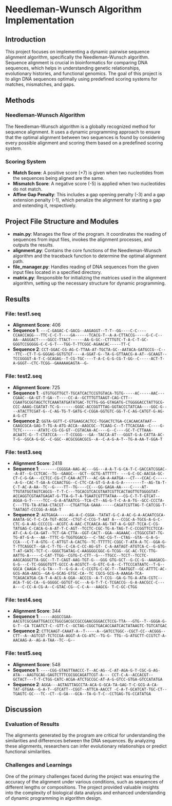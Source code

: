 # Needleman-Wunsch Algorithm Implementation

## Introduction

This project focuses on implementing a dynamic pairwise sequence alignment algorithm, specifically the Needleman-Wunsch algorithm. Sequence alignment is crucial in bioinformatics for comparing DNA sequences, which helps in understanding genetic relationships, evolutionary histories, and functional genomics. The goal of this project is to align DNA sequences optimally using predefined scoring systems for matches, mismatches, and gaps.

## Methods

### Needleman-Wunsch Algorithm

The Needleman-Wunsch algorithm is a globally recognized method for sequence alignment. It uses a dynamic programming approach to ensure that the optimal alignment between two sequences is found by considering every possible alignment and scoring them based on a predefined scoring system.

### Scoring System

- **Match Score**: A positive score (+7) is given when two nucleotides from the sequences being aligned are the same.
- **Mismatch Score**: A negative score (-5) is applied when two nucleotides do not match.
- **Affine Gap Penalty**: This includes a gap opening penalty (-3) and a gap extension penalty (-1), which penalize the alignment for starting a gap and extending it, respectively.

## Project File Structure and Modules

- **main.py**: Manages the flow of the program. It coordinates the reading of sequences from input files, invokes the alignment processes, and outputs the results.
- **alignment.py**: Contains the core functions of the Needleman-Wunsch algorithm and the traceback function to determine the optimal alignment path.
- **file_manager.py**: Handles reading of DNA sequences from the given input files located in a specified directory.
- **matrix.py**: Responsible for initializing the matrices used in the alignment algorithm, setting up the necessary structure for dynamic programming.

## Results

### File: test1.seq

- **Alignment Score**: 406
- **Sequence 1**: `---C-GAGAC-C-GACG--AAGAGGT--T-T--GG----C-C----CCAACCAGG---TTC-C-C-T----GA------TCACG-T--A-A-CTTACCG-----G-C-C--AA--AAGGACT----GGCC-TTACT------AA-G-GC--CTTTGTC-T-A-C-T-GC-GGGTCCGGGGG-C-C-G-T---TGG-T-TTCGGC-AGAACAC-----TT-C`
- **Sequence 2**: `CCT-GGAC-CG-AG-C-TTAA-AT-TGCTA-GC--AATACA-GATGCCG--C---TTC--CT-T-G-GGGAG-GGTGTGT----A-GGAT-G--TA-G-GTTAACG-A-AT--GCAAGT--TCCGGGGT-A-T-C-GCAGAG--T-CG-TGC----T-A-C-G-G-CG-T-GG--C-----ACT-T-A-GGGT--CTC-TCGG--GAAAAAGAGTA--G-`

### File: test2.seq

- **Alignment Score**: 725
- **Sequence 1**: `-GTGTGGTTGCT-TGCATCACTCCGTGTACA-TGTG-----AC-----AAC---CGAAC--GA-GT-T-GA--T----CC-A--GCTTTGTTAAGT-CAG-CTT--CGAATGCGGTAGCTCTCAAATATGATATGAC-TCTTG-GG-GTAGATG-CTGGGGACCTATTGCG-CCC-AAAG-CGATAT-TC-G-------GGGC-ACCGGTTTAG-GGTACCCTATCAA----GGC-G----ATACTTCGAT-G--C-AG-TG-T-GATG-C-CGGA-GGTGTC-GG-T-C-AG-CATGT-G-AG-A-G-CT`
- **Sequence 2**: `GGTA-GGTT-C-GTGAAGCACTCC-TGGACTCTGA-CCACAACATAAT--CAAGCGCA-GAG-T-TG-A-ATG-ACCA--AAGCGC--TCAAG-C--T-TTCACGAA--C----G-TCTC-------ATATC-CG-CG-GT--CGTACAA-AC----G--C----GC-T-CTTAAA-ACAATC-G--T-CTATCCA----T-CCGGG---GA--TACCA-AT---GGGT-G-A-CATTA-AC-T-G--GGCA-G-GC--C-GGC--ACGCGGACGCG--A--C-A-G-A-T--TG-A-AA-T-GGA-T`

### File: test3.seq

- **Alignment Score**: 2418
- **Sequence 1**: `-------CGGGGA-AAG-AC---GG---A-A-T-G-CA-T-C-GACCATCGGAC--A-AT--G-CCTCAC--TG--GAAGC---GCT--GCTG-ATTTTT- ---G-C-GC-AACGA-GC-CT-C-G-GA---CCTCC-CG-CT-CAA-ACTT---AC-GA-A-AATGA---CT---CCAC-C------A-G--CAC-T-GA-A-CCAACTGG--C-CTC-CA-GT-G-A-A-G-A--------T--AG-TA-T-C-T-AC-A-AA--TC--G----TT--TG----CC---GG-GAGA-AA----C----AT-TTGTATGGTAGTCAGCG--T-T-C---TGCACGTCACGTAATCGTTCACTAGTTGTGGGGTAT-ACCAGGTCGTAATGAGAT-G-TTA-G-T-A-TGAATCGTTTATAA---CG-C-T-T-GTCAT--AGGA-G-T-----TCC--G-A-ATAATCG--TCA-CT--AG-G-T-C-A-A-TG--GCC-CCCTA-C---TTG-TA-ATAA-CTACGT---CTGATTGA-GAAA------CAGATCGTTAG-T-CATCGG-T-TAATAGT-CCCGG-A-AGA-T`
- **Sequence 2**: `AGTGAGA-----AG-A-C-CGGA--TATAT-G-C-A-AC-G-A-ACAATCGCA-AAATA-GC-T-C-CA-TGT-ACGC--CTGT-C-CCG-T-AAT A---CCGC-A-TGCG-A-G-C-CTC-G-A-AG-CCCCCG--ACGTC-A-AAC-CTCAACA-AG-TAT-A-G-GGT-TCCA-C-CG-TATGAG-C-CACA-G-A-AT-T-C-AGT--TCCTC-CGC-TG-A-TAG-T-C-CCGGTTCCTCCA-AT-C-A-G-CA-GAT--TCT-GA-CTTA--GGT-CACT--GGA--AGAAAC--CTGGCGTAT-TG-TG-AT-G-A---AA--TTTC-G-TGGTGGACG---C-TAC-CG-T--CTAG--GTA--G-A-G-CCA---C-T-A-GTG--C-ATTGT-A-CACTG--TC-TTTTTC-CGGC-T-ATA-A-TC--GGA-G-T-TTCAGGCT--GA-C-T-TG--C-CA-C-CC-AG-GT- C-A-AATAGT-ATGTCA-C--G-GTG-T-AT-GATC-TCT-C--GGGCTGATAG-C-AAGGGGCGGC-G-TCGG--GC-AC-TCC-TTG-AATTG-A-----C-CAT-TTGG--CGTG-C-CTT--G---TTGCC--TCCT--TCCTC-AAGCAGGGTTA-GGC--T-T-CAGT-AAG-TGT-G---GGG GTG-GCT--G-CC-G--AAAGACG-G-G---C-TC-GGGGTGTT-GCCC-A-ACGTCT--G-GTC-G-A--C-TTCCCATAATC--T-G--GGCA CAAGA-C-G-TA---T--G-G-A--C-CCGTG-C-GC-T--TAATGGT--GC-ATTTC-AC-GCG-AGA-AACG--GA-G-GCAG-GTGC-CA--TC CGCG-GCG-A-AAAGA-TCA-TCAGACATGA-CA-T-A-ACG-A-GGA--ACCCG--A-T-CCG--GA-G-TG-A-ATA-CGTC--ACA-T-GC-CA--G-GGGGC-GGTGT-GC---A-G-T-T-C-TCGACCG--G-A-AACGCC-C---A---C-CC-A-CG-A--C-GTAC-CG--C-C-A---AAGCG- T-C-GC-CTGG`

### File: test4.seq

- **Alignment Score**: 344
- **Sequence 1**: `-----AGGCCGAA-AACGTCGCGAATTGACCCTGGCGACGCCGCCGAACGGGACCTCCG-TTA---GTG--T--GGGA-G-G-T--CA TCAATCT-C--GTT-C--GCTAG-CGGCTGACACCAATCACTATAAGTC-TGTCATGAC`
- **Sequence 2**: `CTTCAAGT-CAAAT-A--T-----A--GATCCTGGC--CGCT-CC--ACGGG--CTT--A--AGTCGT-TCTCCGA-AGGT-A-CG-ATC--TG-G- TTG--G-ATGCTT-CCGTCT-A-AACAAG-A--AG-A-TAA--TC--G--`

### File: test5.seq

- **Alignment Score**: 548
- **Sequence 1**: `----CGG-GTAGTTAACCC-T--AC-AG--C-AT-AGA-G-T-CGC-G-AG-ATA---AAGTGCAG-GAGTCTTTCGCGGCAGATTCGT-A--- CCT-C-A--ACCACGT--GCTACT---T-T-CTGG-CATC-ACGA-ATCTGCCGC-AT-A-G-GTCC-GTGA-GTCCATATGA`
- **Sequence 2**: `AGGA---AGTAGTTAGCCTA-ACA-G-GCA-TA-GAG-T-C-GCG-A-CA-TAT-GTGAA--G-A-T--GTCATT--CGGT--ATTCA-AACCT -C-A-T-GCATCAT-TGC-CT--TGAGTC-GC---TC--CT--G-GA---GCA--TA-G-T-C--CCTGAG-TG-CCATATGA`

## Discussion

### Evaluation of Results

The alignments generated by the program are critical for understanding the similarities and differences between the DNA sequences. By analyzing these alignments, researchers can infer evolutionary relationships or predict functional similarities.

### Challenges and Learnings

One of the primary challenges faced during the project was ensuring the accuracy of the alignment under various conditions, such as sequences of different lengths or compositions. The project provided valuable insights into the complexity of biological data analysis and enhanced understanding of dynamic programming in algorithm design.
